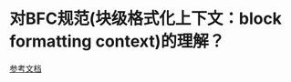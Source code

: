 # 对BFC规范(块级格式化上下文：block formatting context)的理解？
[参考文档](http://www.th7.cn/web/html-css/201502/86902.shtml)

